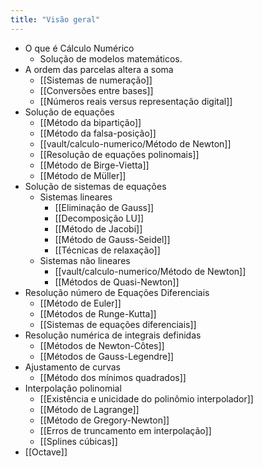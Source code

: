 ```yaml
---
title: "Visão geral"
---
```


- O que é Cálculo Numérico
	- Solução de modelos matemáticos. 
- A ordem das parcelas altera a soma
	- [[Sistemas de numeração]]
	- [[Conversões entre bases]]
	- [[Números reais versus representação digital]]
- Solução de equações
	- [[Método da bipartição]]
	- [[Método da falsa-posição]]
	- [[vault/calculo-numerico/Método de Newton]]
	- [[Resolução de equações polinomais]]
	- [[Método de Birge-Vietta]]
	- [[Método de Müller]]
- Solução de sistemas de equações
	- Sistemas lineares
		- [[Eliminação de Gauss]]
		- [[Decomposição LU]]
		- [[Método de Jacobi]]
		- [[Método de Gauss-Seidel]]
		- [[Técnicas de relaxação]]
	- Sistemas não lineares
		- [[vault/calculo-numerico/Método de Newton]]
		- [[Métodos de Quasi-Newton]]
- Resolução número de Equações Diferenciais
	- [[Método de Euler]]
	- [[Métodos de Runge-Kutta]]
	- [[Sistemas de equações diferenciais]]
- Resolução numérica de integrais definidas
	- [[Métodos de Newton-Côtes]]
	- [[Métodos de Gauss-Legendre]]
- Ajustamento de curvas
	- [[Método dos mínimos quadrados]]
- Interpolação polinomial
	- [[Existência e unicidade do polinômio interpolador]]
	- [[Método de Lagrange]]
	- [[Método de Gregory-Newton]]
	- [[Erros de truncamento em interpolação]]
	- [[Splines cúbicas]]
- [[Octave]]